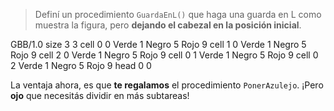 > Definí un procedimiento `GuardaEnL()` que haga una guarda en L como muestra la figura, pero **dejando el cabezal en la posición inicial**.

<gs-board>
 GBB/1.0
    size 3 3
    cell 0 0 Verde 1 Negro 5 Rojo 9
    cell 1 0 Verde 1 Negro 5 Rojo 9
    cell 2 0 Verde 1 Negro 5 Rojo 9
    cell 0 1 Verde 1 Negro 5 Rojo 9
    cell 0 2 Verde 1 Negro 5 Rojo 9
    head 0 0
</gs-board>

La ventaja ahora, es que **te regalamos** el procedimiento `PonerAzulejo`. ¡Pero **ojo** que necesitás dividir en más subtareas! 